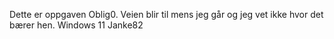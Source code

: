Dette er oppgaven Oblig0. Veien blir til mens jeg går og jeg vet ikke hvor det bærer hen.
Windows 11
Janke82
